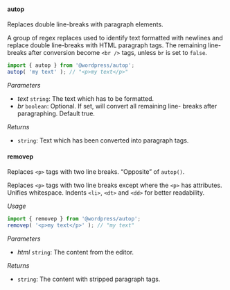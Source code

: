 #### autop

Replaces double line-breaks with paragraph elements.

A group of regex replaces used to identify text formatted with newlines and replace double line-breaks with HTML paragraph tags. The remaining line-breaks after conversion become `<br />` tags, unless `br` is set to `false`.

```js
import { autop } from '@wordpress/autop';
autop( 'my text' ); // "<p>my text</p>"
```

_Parameters_

- _text_ `string`: The text which has to be formatted.
- _br_ `boolean`: Optional. If set, will convert all remaining line- breaks after paragraphing. Default true.

_Returns_

- `string`: Text which has been converted into paragraph tags.

#### removep

Replaces `<p>` tags with two line breaks. “Opposite” of `autop()`.

Replaces `<p>` tags with two line breaks except where the `<p>` has attributes. Unifies whitespace. Indents `<li>`, `<dt>` and `<dd>` for better readability.

_Usage_

```js
import { removep } from '@wordpress/autop';
removep( '<p>my text</p>' ); // "my text"
```

_Parameters_

- _html_ `string`: The content from the editor.

_Returns_

- `string`: The content with stripped paragraph tags.
